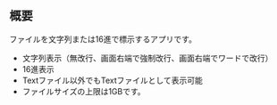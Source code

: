 ## 概要
ファイルを文字列または16進で標示するアプリです。

- 文字列表示（無改行、画面右端で強制改行、画面右端でワードで改行）
- 16進表示
- Textファイル以外でもTextファイルとして表示可能
- ファイルサイズの上限は1GBです。

